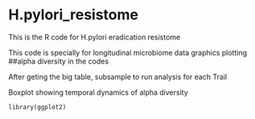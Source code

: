 # H.pylori_resistome
This is the R code for H.pylori eradication resistome

This code is specially for longitudinal microbiome data graphics plotting
##alpha diversity in the codes

After geting the big table, subsample to run analysis for each Trail



Boxplot showing temporal dynamics of alpha diversity

```
library(ggplot2)
```

